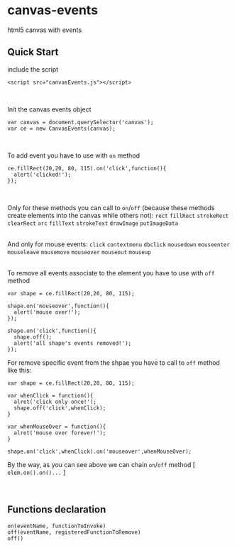 # canvas-events
html5 canvas with events

## Quick Start

include the script
```
<script src="canvasEvents.js"></script>
```
<br />

Init the canvas events object
```
var canvas = document.querySelector('canvas');
var ce = new CanvasEvents(canvas);
```
<br />

To add event you have to use with ```on``` method
```
ce.fillRect(20,20, 80, 115).on('click',function(){
  alert('clicked!');
});
```
<br />

Only for these methods you can call to ```on```/```off``` (because these methods create elements into the canvas while others not):
```rect``` ```fillRect``` ```strokeRect``` ```clearRect``` ```arc``` ```fillText``` ```strokeText``` ```drawImage``` ```putImageData```
<br /><br />

And only for mouse events:
```click``` ```contextmenu``` ```dbclick``` ```mousedown``` ```mouseenter``` ```mouseleave``` ```mousemove``` ```mouseover``` ```mouseout``` ```mouseup```
<br />
<br />

To remove all events associate to the element you have to use with ```off``` method
```
var shape = ce.fillRect(20,20, 80, 115);

shape.on('mouseover',function(){
  alert('mouse over!');
});

shape.on('click',function(){
  shape.off();
  alert('all shape's events removed!');
});
```

For remove specific event from the shpae you have to call to ```off``` method like this:
```
var shape = ce.fillRect(20,20, 80, 115);

var whenClick = function(){
  alret('click only once!');
  shape.off('click',whenClick);
}

var whenMouseOver = function(){
  alret('mouse over forever!');
}

shape.on('click',whenClick).on('mouseover',whenMouseOver);
```
By the way, as you can see above we can chain ```on```/```off``` method [ ```elem.on().on()...``` ]
<br />
<br />
<br />

## Functions declaration
```
on(eventName, functionToInvoke)
off(eventName, registeredFunctionToRemove)
off()
